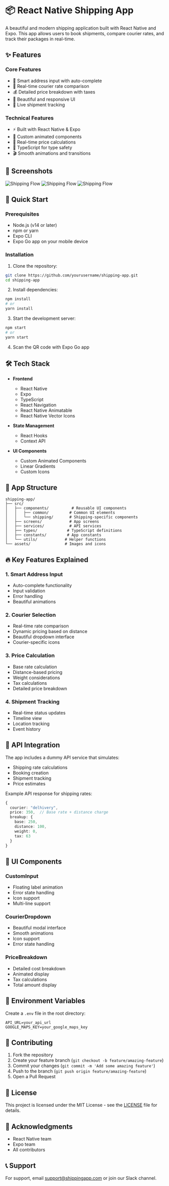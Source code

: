 # 📦 React Native Shipping App

A beautiful and modern shipping application built with React Native and Expo. This app allows users to book shipments, compare courier rates, and track their packages in real-time.

## ✨ Features

### Core Features
- 📍 Smart address input with auto-complete
- 🚚 Real-time courier rate comparison
- 💰 Detailed price breakdown with taxes
- 📱 Beautiful and responsive UI
- 🎯 Live shipment tracking

### Technical Features
- ⚡ Built with React Native & Expo
- 🎨 Custom animated components
- 🔄 Real-time price calculations
- 🎯 TypeScript for type safety
- 🎬 Smooth animations and transitions

## 📱 Screenshots
![Shipping Flow](./ss1.jpg) ![Shipping Flow](./ss2.jpg) ![Shipping Flow](./ss3.jpg)


## 🚀 Quick Start

### Prerequisites
- Node.js (v14 or later)
- npm or yarn
- Expo CLI
- Expo Go app on your mobile device

### Installation

1. Clone the repository:
```bash
git clone https://github.com/yourusername/shipping-app.git
cd shipping-app
```

2. Install dependencies:
```bash
npm install
# or
yarn install
```

3. Start the development server:
```bash
npm start
# or
yarn start
```

4. Scan the QR code with Expo Go app

## 🛠️ Tech Stack

- **Frontend**
  - React Native
  - Expo
  - TypeScript
  - React Navigation
  - React Native Animatable
  - React Native Vector Icons

- **State Management**
  - React Hooks
  - Context API

- **UI Components**
  - Custom Animated Components
  - Linear Gradients
  - Custom Icons

## 📱 App Structure

```
shipping-app/
├── src/
│   ├── components/          # Reusable UI components
│   │   ├── common/         # Common UI elements
│   │   └── shipping/       # Shipping-specific components
│   ├── screens/            # App screens
│   ├── services/           # API services
│   ├── types/             # TypeScript definitions
│   ├── constants/         # App constants
│   └── utils/            # Helper functions
└── assets/               # Images and icons
```

## 🔥 Key Features Explained

### 1. Smart Address Input
- Auto-complete functionality
- Input validation
- Error handling
- Beautiful animations

### 2. Courier Selection
- Real-time rate comparison
- Dynamic pricing based on distance
- Beautiful dropdown interface
- Courier-specific icons

### 3. Price Calculation
- Base rate calculation
- Distance-based pricing
- Weight considerations
- Tax calculations
- Detailed price breakdown

### 4. Shipment Tracking
- Real-time status updates
- Timeline view
- Location tracking
- Event history

## 🎯 API Integration

The app includes a dummy API service that simulates:
- Shipping rate calculations
- Booking creation
- Shipment tracking
- Price estimates

Example API response for shipping rates:
```typescript
{
  courier: "delhivery",
  price: 350,  // Base rate + distance charge
  breakup: {
    base: 250,
    distance: 100,
    weight: 0,
    tax: 63
  }
}
```

## 🎨 UI Components

### CustomInput
- Floating label animation
- Error state handling
- Icon support
- Multi-line support

### CourierDropdown
- Beautiful modal interface
- Smooth animations
- Icon support
- Error state handling

### PriceBreakdown
- Detailed cost breakdown
- Animated display
- Tax calculations
- Total amount display

## 📝 Environment Variables

Create a `.env` file in the root directory:
```env
API_URL=your_api_url
GOOGLE_MAPS_KEY=your_google_maps_key
```

## 🤝 Contributing

1. Fork the repository
2. Create your feature branch (`git checkout -b feature/amazing-feature`)
3. Commit your changes (`git commit -m 'Add some amazing feature'`)
4. Push to the branch (`git push origin feature/amazing-feature`)
5. Open a Pull Request

## 📜 License

This project is licensed under the MIT License - see the [LICENSE](LICENSE) file for details.

## 🙏 Acknowledgments

- React Native team
- Expo team
- All contributors

## 📞 Support

For support, email support@shippingapp.com or join our Slack channel. 
